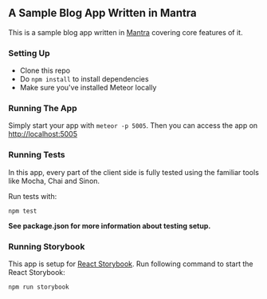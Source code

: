 ## A Sample Blog App Written in Mantra

This is a sample blog app written in [Mantra](https://github.com/kadirahq/mantra) covering core features of it.

### Setting Up

* Clone this repo
* Do `npm install` to install dependencies
* Make sure you've installed Meteor locally

### Running The App

Simply start your app with `meteor -p 5005`. 
Then you can access the app on <http://localhost:5005>

### Running Tests

In this app, every part of the client side is fully tested using the familiar tools like Mocha, Chai and Sinon.

Run tests with:

```
npm test
```

**See package.json for more information about testing setup.**

### Running Storybook

This app is setup for [React Storybook](https://github.com/kadirahq/react-storybook). Run following command to start the React Storybook:

```
npm run storybook
```
